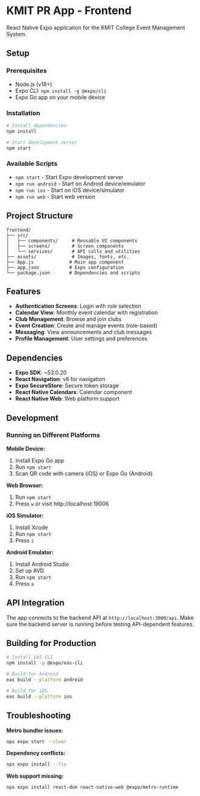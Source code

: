 # KMIT PR App - Frontend

React Native Expo application for the KMIT College Event Management System.

## Setup

### Prerequisites
- Node.js (v18+)
- Expo CLI: `npm install -g @expo/cli`
- Expo Go app on your mobile device

### Installation

```bash
# Install dependencies
npm install

# Start development server
npm start
```

### Available Scripts

- `npm start` - Start Expo development server
- `npm run android` - Start on Android device/emulator
- `npm run ios` - Start on iOS device/simulator
- `npm run web` - Start web version

## Project Structure

```
frontend/
├── src/
│   ├── components/     # Reusable UI components
│   ├── screens/        # Screen components
│   └── services/       # API calls and utilities
├── assets/             # Images, fonts, etc.
├── App.js             # Main app component
├── app.json           # Expo configuration
└── package.json       # Dependencies and scripts
```

## Features

- **Authentication Screens**: Login with role selection
- **Calendar View**: Monthly event calendar with registration
- **Club Management**: Browse and join clubs
- **Event Creation**: Create and manage events (role-based)
- **Messaging**: View announcements and club messages
- **Profile Management**: User settings and preferences

## Dependencies

- **Expo SDK**: ~53.0.20
- **React Navigation**: v6 for navigation
- **Expo SecureStore**: Secure token storage
- **React Native Calendars**: Calendar component
- **React Native Web**: Web platform support

## Development

### Running on Different Platforms

**Mobile Device:**
1. Install Expo Go app
2. Run `npm start`
3. Scan QR code with camera (iOS) or Expo Go (Android)

**Web Browser:**
1. Run `npm start`
2. Press `w` or visit http://localhost:19006

**iOS Simulator:**
1. Install Xcode
2. Run `npm start`
3. Press `i`

**Android Emulator:**
1. Install Android Studio
2. Set up AVD
3. Run `npm start`
4. Press `a`

## API Integration

The app connects to the backend API at `http://localhost:3000/api`. Make sure the backend server is running before testing API-dependent features.

## Building for Production

```bash
# Install EAS CLI
npm install -g @expo/eas-cli

# Build for Android
eas build --platform android

# Build for iOS
eas build --platform ios
```

## Troubleshooting

**Metro bundler issues:**
```bash
npx expo start --clear
```

**Dependency conflicts:**
```bash
npx expo install --fix
```

**Web support missing:**
```bash
npx expo install react-dom react-native-web @expo/metro-runtime
```